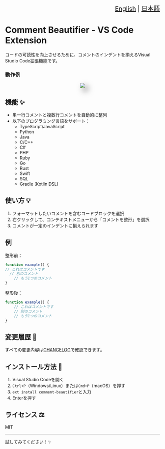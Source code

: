 <div align="right" style="font-size: 20px;">

[English](./README.md) | [日本語](./README.ja.md)

</div>

# Comment Beautifier - VS Code Extension

コードの可読性を向上させるために、コメントのインデントを揃えるVisual Studio Code拡張機能です。

### 動作例

<p align="center"><img src="https://github.com/user-attachments/assets/be91f613-d954-4e39-85a2-643a5c110ae7" style="filter: drop-shadow(10px 10px 10px rgba(0, 0, 0, 0.5));"/></p>

## 機能 ✨

- 単一行コメントと複数行コメントを自動的に整列
- 以下のプログラミング言語をサポート：
  - TypeScript/JavaScript
  - Python
  - Java
  - C/C++
  - C#
  - PHP
  - Ruby
  - Go
  - Rust
  - Swift
  - SQL
  - Gradle (Kotlin DSL)

## 使い方 💡

1. フォーマットしたいコメントを含むコードブロックを選択
2. 右クリックして、コンテキストメニューから「コメントを整形」を選択
3. コメントが一定のインデントに揃えられます

## 例

整形前：
```javascript
function example() {
// これはコメントです
  // 別のコメント
    // もう1つのコメント
}
```

整形後：
```javascript
function example() {
    // これはコメントです
    // 別のコメント
    // もう1つのコメント
}
```

## 変更履歴 📝

すべての変更内容は[CHANGELOG](./CHANGELOG.md)で確認できます。

## インストール方法 🔧

1. Visual Studio Codeを開く
2. `Ctrl+P`（Windows/Linux）または`Cmd+P`（macOS）を押す
3. `ext install comment-beautifier`と入力
4. Enterを押す

## ライセンス ⚖️

MIT

<hr>

試してみてください！✨
